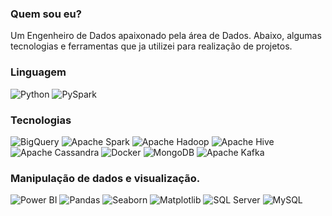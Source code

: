 ### Quem sou eu?
Um Engenheiro de Dados apaixonado pela área de Dados.
Abaixo, algumas tecnologias e ferramentas que ja utilizei para realização de projetos.

### Linguagem
![Python](https://img.shields.io/badge/Python-3776AB?style=for-the-badge&logo=python&logoColor=FFD43B&logoWidth=30)
![PySpark](https://img.shields.io/badge/PySpark-E25A1C?style=for-the-badge&logo=apachespark&logoColor=white)

### Tecnologias

![BigQuery](https://img.shields.io/badge/BigQuery-4285F4?style=for-the-badge&logo=google-cloud&logoColor=white)
![Apache Spark](https://img.shields.io/badge/Apache_Spark-E25A1C?style=for-the-badge&logo=apachespark&logoColor=white)
![Apache Hadoop](https://img.shields.io/badge/Apache_Hadoop-66CCFF?style=for-the-badge&logo=apachehadoop&logoColor=black)
![Apache Hive](https://img.shields.io/badge/Apache_Hive-FDEE21?style=for-the-badge&logo=apachehive&logoColor=black)
![Apache Cassandra](https://img.shields.io/badge/Apache_Cassandra-1287B1?style=for-the-badge&logo=apachecassandra&logoColor=white)
![Docker](https://img.shields.io/badge/Docker-2496ED?style=for-the-badge&logo=docker&logoColor=white)
![MongoDB](https://img.shields.io/badge/MongoDB-47A248?style=for-the-badge&logo=mongodb&logoColor=white)
![Apache Kafka](https://img.shields.io/badge/Apache_Kafka-231F20?style=for-the-badge&logo=apachekafka&logoColor=white)

### Manipulação de dados e visualização.

![Power BI](https://img.shields.io/badge/Power_BI-F2C811?style=for-the-badge&logo=power-bi&logoColor=black)
![Pandas](https://img.shields.io/badge/Pandas-150458?style=for-the-badge&logo=pandas&logoColor=white)
![Seaborn](https://img.shields.io/badge/Seaborn-3776AB?style=for-the-badge&logo=python&logoColor=white)
![Matplotlib](https://img.shields.io/badge/Matplotlib-3776AB?style=for-the-badge&logo=python&logoColor=white)
![SQL Server](https://img.shields.io/badge/SQL_Server-CC2927?style=for-the-badge&logo=microsoft-sql-server&logoColor=white)
![MySQL](https://img.shields.io/badge/MySQL-4479A1?style=for-the-badge&logo=mysql&logoColor=white)






<!--
**devrafael26/devrafael26** is a ✨ _special_ ✨ repository because its `README.md` (this file) appears on your GitHub profile.

Here are some ideas to get you started:

- 🔭 I’m currently working on ...
- 🌱 I’m currently learning ...
- 👯 I’m looking to collaborate on ...
- 🤔 I’m looking for help with ...
- 💬 Ask me about ...
- 📫 How to reach me: ...
- 😄 Pronouns: ...
- ⚡ Fun fact: ...
-->
